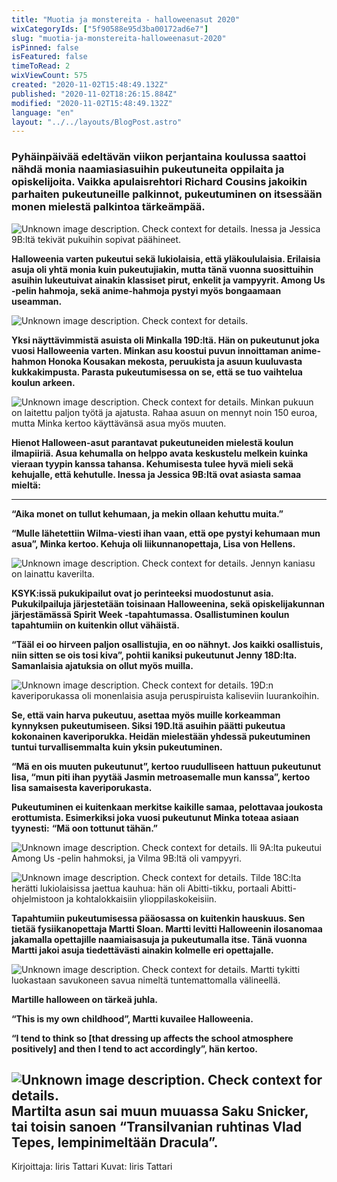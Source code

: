 ```yaml
---
title: "Muotia ja monstereita - halloweenasut 2020"
wixCategoryIds: ["5f90588e95d3ba00172ad6e7"]
slug: "muotia-ja-monstereita-halloweenasut-2020"
isPinned: false
isFeatured: false
timeToRead: 2
wixViewCount: 575
created: "2020-11-02T15:48:49.132Z"
published: "2020-11-02T18:26:15.884Z"
modified: "2020-11-02T15:48:49.132Z"
language: "en"
layout: "../../layouts/BlogPost.astro"
---
```

### **Pyhäinpäivää edeltävän viikon perjantaina koulussa saattoi nähdä monia naamiasiasuihin pukeutuneita oppilaita ja opiskelijoita. Vaikka apulaisrehtori Richard Cousins jakoikin parhaiten pukeutuneille palkinnot, pukeutuminen on itsessään monen mielestä palkintoa tärkeämpää.**
![Unknown image description. Check context for details.](https://static.wixstatic.com/media/9b43b3_7b6c50439e814fd0b75b3a9f9fc9b0eb~mv2.jpg)
Inessa ja Jessica 9B:ltä tekivät pukuihin sopivat päähineet.

**Halloweenia varten pukeutui sekä lukiolaisia, että yläkoululaisia. Erilaisia asuja oli yhtä monia kuin pukeutujiakin, mutta tänä vuonna suosittuihin asuihin lukeutuivat ainakin klassiset pirut, enkelit ja vampyyrit. Among Us -pelin hahmoja, sekä anime-hahmoja pystyi myös bongaamaan useamman.**

![Unknown image description. Check context for details.](https://static.wixstatic.com/media/a27d24_08aa810319fb4bf892e707d7dc55f616~mv2.png) <!-- Original name: 9b43b3_43015751597e4082b586da700e65ddf4~mv2.jpg -->

**Yksi näyttävimmistä asuista oli Minkalla 19D:ltä. Hän on pukeutunut joka vuosi Halloweenia varten. Minkan asu koostui puvun innoittaman anime-hahmon Honoka Kousakan mekosta, peruukista ja asuun kuuluvasta kukkakimpusta. Parasta pukeutumisessa on se, että se tuo vaihtelua koulun arkeen.**

![Unknown image description. Check context for details.](https://static.wixstatic.com/media/a27d24_191d2f22883d44c690b883ef972db88b~mv2.jpg) <!-- Original name: 9b43b3_9eac15d071dc4d9bb8baaf443a247ecd~mv2.jpg -->
Minkan pukuun on laitettu paljon työtä ja ajatusta. Rahaa asuun on mennyt noin 150 euroa, mutta Minka kertoo käyttävänsä asua myös muuten.

**Hienot Halloween-asut parantavat pukeutuneiden mielestä koulun ilmapiiriä. Asua kehumalla on helppo avata keskustelu melkein kuinka vieraan tyypin kanssa tahansa. Kehumisesta tulee hyvä mieli sekä kehujalle, että kehutulle. Inessa ja Jessica 9B:ltä ovat asiasta samaa mieltä:**
****
**“Aika monet on tullut kehumaan, ja mekin ollaan kehuttu muita.”**

**“Mulle lähetettiin Wilma-viesti ihan vaan, että ope pystyi kehumaan mun asua”, Minka kertoo. Kehuja oli liikunnanopettaja, Lisa von Hellens.**

![Unknown image description. Check context for details.](https://static.wixstatic.com/media/9b43b3_bfd3c75859444af09899431f78c5f6dc~mv2.jpg)
Jennyn kaniasu on lainattu kaverilta.

**KSYK:issä pukukipailut ovat jo perinteeksi muodostunut asia. Pukukilpailuja järjestetään toisinaan Halloweenina, sekä opiskelijakunnan järjestämässä Spirit Week -tapahtumassa. Osallistuminen koulun tapahtumiin on kuitenkin ollut vähäistä.**

**“Tääl ei oo hirveen paljon osallistujia, en oo nähnyt. Jos kaikki osallistuis, niin sitten se ois tosi kiva”, pohtii kaniksi pukeutunut Jenny 18D:lta. Samanlaisia ajatuksia on ollut myös muilla.**

![Unknown image description. Check context for details.](https://static.wixstatic.com/media/9b43b3_c6a1570bf1924b24a3840235f7c394e2~mv2.jpg)
19D:n kaveriporukassa oli monenlaisia asuja peruspiruista kaliseviin luurankoihin.

**Se, että vain harva pukeutuu, asettaa myös muille korkeamman kynnyksen pukeutumiseen. Siksi 19D.ltä asuihin päätti pukeutua kokonainen kaveriporukka. Heidän mielestään yhdessä pukeutuminen tuntui turvallisemmalta kuin yksin pukeutuminen.**

**“Mä en ois muuten pukeutunut”, kertoo ruudulliseen hattuun pukeutunut Iisa, “mun piti ihan pyytää Jasmin metroasemalle mun kanssa”, kertoo Iisa samaisesta kaveriporukasta.**

**Pukeutuminen ei kuitenkaan merkitse kaikille samaa, pelottavaa joukosta erottumista. Esimerkiksi joka vuosi pukeutunut Minka toteaa asiaan tyynesti:**
**“Mä oon tottunut tähän.”**

![Unknown image description. Check context for details.](https://static.wixstatic.com/media/9b43b3_f0449da0c4a04e4e9f97248f74b51847~mv2.jpg)
Ili 9A:lta pukeutui Among Us -pelin hahmoksi, ja Vilma 9B:ltä oli vampyyri.

![Unknown image description. Check context for details.](https://static.wixstatic.com/media/9b43b3_68aa87fae8034aa18af9ccc1db1aa926~mv2.jpg)
Tilde 18C:lta herätti lukiolaisissa jaettua kauhua: hän oli Abitti-tikku, portaali Abitti-ohjelmistoon ja kohtalokkaisiin ylioppilaskokeisiin.

**Tapahtumiin pukeutumisessa pääosassa on kuitenkin hauskuus. Sen tietää fysiikanopettaja Martti Sloan. Martti levitti Halloweenin ilosanomaa jakamalla opettajille naamiaisasuja ja pukeutumalla itse. Tänä vuonna Martti jakoi asuja tiedettävästi ainakin kolmelle eri opettajalle.**

![Unknown image description. Check context for details.](https://static.wixstatic.com/media/9b43b3_4dac8d0dedfc4b65b8b28c4c71bdc87f~mv2.jpg)
Martti tykitti luokastaan savukoneen savua nimeltä tuntemattomalla välineellä.

**Martille halloween on tärkeä juhla.**

**“This is my own childhood”, Martti kuvailee Halloweenia.**

**“I tend to think so [that dressing up affects the school atmosphere positively] and then I tend to act accordingly”, hän kertoo.**

![Unknown image description. Check context for details.](https://static.wixstatic.com/media/9b43b3_23d26f8bbed9450c98dc4846fc83bf22~mv2.jpg)
Martilta asun sai muun muuassa Saku Snicker, tai toisin sanoen “Transilvanian ruhtinas Vlad Tepes, lempinimeltään Dracula”.
---
Kirjoittaja: Iiris Tattari
Kuvat: Iiris Tattari
